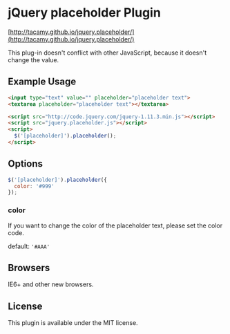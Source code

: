 # jQuery placeholder Plugin

[http://tacamy.github.io/jquery.placeholder/](http://tacamy.github.io/jquery.placeholder/)

This plug-in doesn't conflict with other JavaScript, because it doesn't change the value.

## Example Usage

```html
<input type="text" value="" placeholder="placeholder text">
<textarea placeholder="placeholder text"></textarea>

<script src="http://code.jquery.com/jquery-1.11.3.min.js"></script>
<script src="jquery.placeholder.js"></script>
<script>
  $('[placeholder]').placeholder();
</script>
```

## Options

```js
$('[placeholder]').placeholder({
  color: '#999'
});
```

### color

If you want to change the color of the placeholder text, please set the color code.

default: `'#AAA'`

## Browsers

IE6+ and other new browsers.

## License

This plugin is available under the MIT license.
